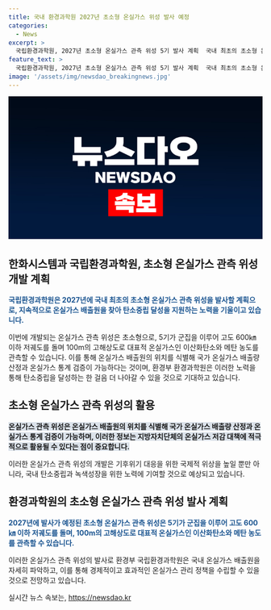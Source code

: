 ```yaml
---
title: 국내 환경과학원 2027년 초소형 온실가스 위성 발사 예정
categories:
  - News
excerpt: >
  국립환경과학원, 2027년 초소형 온실가스 관측 위성 5기 발사 계획  국내 최초의 초소형 온실가스 관측위성이 2027년에 발사될 예정이다. 100m 고해상도를 제공하는 이 위성은 온실가스 배출원을 찾을 수 있어 국내 온실가스 배출량 산정과 통계 검증이 가능해진다. 이를 통해 기후위기 대응을 위한 국제적 위상을 높일 수 있을 것으로 기대된다.
feature_text: >
  국립환경과학원, 2027년 초소형 온실가스 관측 위성 5기 발사 계획  국내 최초의 초소형 온실가스 관측위성이 2027년에 발사될 예정이다. 100m 고해상도를 제공하는 이 위성은 온실가스 배출원을 찾을 수 있어 국내 온실가스 배출량 산정과 통계 검증이 가능해진다. 이를 통해 기후위기 대응을 위한 국제적 위상을 높일 수 있을 것으로 기대된다.
image: '/assets/img/newsdao_breakingnews.jpg'
---
```


<p><img src="/assets/img/newsdao_breakingnews.jpg" alt="firstkoreanews 속보" /></p>

<h2 data-ke-size="size26">한화시스템과 국립환경과학원, 초소형 온실가스 관측 위성 개발 계획</h2>

<p data-ke-size="size16"><b><span style="color: #1a5490;">국립환경과학원은 2027년에 국내 최초의 초소형 온실가스 관측 위성을 발사할 계획으로, 지속적으로 온실가스 배출원을 찾아 탄소중립 달성을 지원하는 노력을 기울이고 있습니다.</span></b></p>

<p>이번에 개발되는 온실가스 관측 위성은 초소형으로, 5기가 군집을 이루어 고도 600㎞ 이하 저궤도를 돌며 100m의 고해상도로 대표적 온실가스인 이산화탄소와 메탄 농도를 관측할 수 있습니다. 이를 통해 온실가스 배출원의 위치를 식별해 국가 온실가스 배출량 산정과 온실가스 통계 검증이 가능하다는 것이며, 환경부 환경과학원은 이러한 노력을 통해 탄소중립을 달성하는 한 걸음 더 나아갈 수 있을 것으로 기대하고 있습니다.</p>

<h2 data-ke-size="size26">초소형 온실가스 관측 위성의 활용</h2>

<p data-ke-size="size16"><b><span style="background-color: #21538527;">온실가스 관측 위성은 온실가스 배출원의 위치를 식별해 국가 온실가스 배출량 산정과 온실가스 통계 검증이 가능하며, 이러한 정보는 지방자치단체의 온실가스 저감 대책에 적극적으로 활용될 수 있다는 점이 중요합니다.</span></b></p>

<p>이러한 온실가스 관측 위성의 개발은 기후위기 대응을 위한 국제적 위상을 높일 뿐만 아니라, 국내 탄소중립과 녹색성장을 위한 노력에 기여할 것으로 예상되고 있습니다.</p>

<h2 data-ke-size="size26">환경과학원의 초소형 온실가스 관측 위성 발사 계획</h2>

<p data-ke-size="size16"><b><span style="color: #1a5490;">2027년에 발사가 예정된 초소형 온실가스 관측 위성은 5기가 군집을 이루어 고도 600㎞ 이하 저궤도를 돌며, 100m의 고해상도로 대표적 온실가스인 이산화탄소와 메탄 농도를 관측할 수 있습니다.</span></b></p>

<p>이러한 온실가스 관측 위성의 발사로 환경부 국립환경과학원은 국내 온실가스 배출원을 자세히 파악하고, 이를 통해 경제적이고 효과적인 온실가스 관리 정책을 수립할 수 있을 것으로 전망하고 있습니다.</p>
실시간 뉴스 속보는, <a href="https://newsdao.kr" rel="dofollow">https://newsdao.kr</a>


